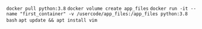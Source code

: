 `docker pull python:3.8`
`docker volume create app_files`
`docker run -it --name "first_container" -v /usercode/app_files:/app_files python:3.8 bash`
`apt update && apt install vim`
